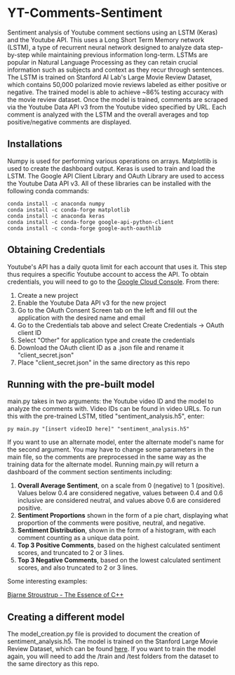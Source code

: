 # YT-Comments-Sentiment
Sentiment analysis of Youtube comment sections using an LSTM (Keras) and the Youtube API. This uses a Long Short Term Memory network (LSTM), a type of recurrent neural network designed to analyze data step-by-step while maintaining previous information long-term. LSTMs are popular in Natural Language Processing as they can retain crucial information such as subjects and context as they recur through sentences. The LSTM is trained on Stanford AI Lab's Large Movie Review Dataset, which contains 50,000 polarized movie reviews labeled as either positive or negative. The trained model is able to achieve ~86% testing accuracy with the movie review dataset. Once the model is trained, comments are scraped via the Youtube Data API v3 from the Youtube video specified by URL. Each comment is analyzed with the LSTM and the overall averages and top positive/negative comments are displayed.

## Installations
Numpy is used for performing various operations on arrays. Matplotlib is used to create the dashboard output. Keras is used to train and load the LSTM. The Google API Client Library and OAuth Library are used to access the Youtube Data API v3. All of these libraries can be installed with the following conda commands:
```
conda install -c anaconda numpy
conda install -c conda-forge matplotlib
conda install -c anaconda keras
conda install -c conda-forge google-api-python-client
conda install -c conda-forge google-auth-oauthlib
```
## Obtaining Credentials
Youtube's API has a daily quota limit for each account that uses it. This step thus requires a specific Youtube account to access the API. To obtain credentials, you will need to go to the [Google Cloud Console](https://console.cloud.google.com/). From there:
1. Create a new project
2. Enable the Youtube Data API v3 for the new project
3. Go to the OAuth Consent Screen tab on the left and fill out the application with the desired name and email
4. Go to the Credentials tab above and select Create Credentials -> OAuth client ID
5. Select "Other" for application type and create the credentials
6. Download the OAuth client ID as a .json file and rename it "client_secret.json"
7. Place "client_secret.json" in the same directory as this repo

## Running with the pre-built model
main.py takes in two arguments: the Youtube video ID and the model to analyze the comments with. Video IDs can be found in video URLs. To run this with the pre-trained LSTM, titled "sentiment_analysis.h5", enter:
```
py main.py "[insert videoID here]" "sentiment_analysis.h5"
```
If you want to use an alternate model, enter the alternate model's name for the second argument. You may have to change some parameters in the main file, so the comments are preprocessed in the same way as the training data for the alternate model. 
Running main.py will return a dashboard of the comment section sentiments including:
1. **Overall Average Sentiment**, on a scale from 0 (negative) to 1 (positive). Values below 0.4 are considered negative, values between 0.4 and 0.6 inclusive are considered neutral, and values above 0.6 are considered positive. 
1. **Sentiment Proportions** shown in the form of a pie chart, displaying what proportion of the comments were positive, neutral, and negative.
1. **Sentiment Distribution**, shown in the form of a histogram, with each comment counting as a unique data point.
1. **Top 3 Positive Comments**, based on the highest calculated sentiment scores, and truncated to 2 or 3 lines.
1. **Top 3 Negative Comments**, based on the lowest calculated sentiment scores, and also truncated to 2 or 3 lines.

Some interesting examples:

[Bjarne Stroustrup - The Essence of C++](https://www.youtube.com/watch?v=86xWVb4XIyE)





## Creating a different model
The model_creation.py file is provided to document the creation of sentiment_analysis.h5. The model is trained on the Stanford Large Movie Review Dataset, which can be found [here](https://ai.stanford.edu/~amaas/data/sentiment/). If you want to train the model again, you will need to add the /train and /test folders from the dataset to the same directory as this repo. 




 
